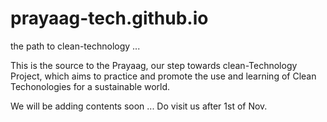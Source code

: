 # prayaag-tech.github.io
the path to clean-technology ...

This is the source to the Prayaag, our step towards clean-Technology Project, which aims to practice and promote the use and learning of Clean Techonologies for a sustainable world.

We will be adding contents soon ... Do visit us after 1st of Nov.
